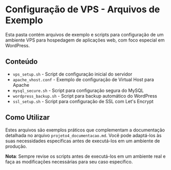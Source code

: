 # Configuração de VPS - Arquivos de Exemplo

Esta pasta contém arquivos de exemplo e scripts para configuração de um ambiente VPS para hospedagem de aplicações web, com foco especial em WordPress.

## Conteúdo

- `vps_setup.sh` - Script de configuração inicial do servidor
- `apache_vhost.conf` - Exemplo de configuração de Virtual Host para Apache
- `mysql_secure.sh` - Script para configuração segura do MySQL
- `wordpress_backup.sh` - Script para backup automático do WordPress
- `ssl_setup.sh` - Script para configuração de SSL com Let's Encrypt

## Como Utilizar

Estes arquivos são exemplos práticos que complementam a documentação detalhada no arquivo `projeto4_documentacao.md`. Você pode adaptá-los às suas necessidades específicas antes de executá-los em um ambiente de produção.

**Nota**: Sempre revise os scripts antes de executá-los em um ambiente real e faça as modificações necessárias para seu caso específico.
